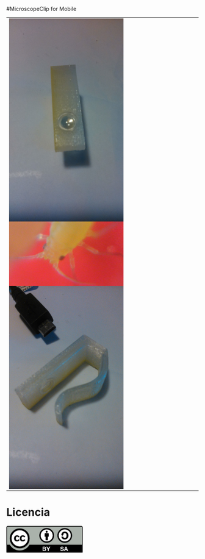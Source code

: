 #MicroscopeClip for Mobile
<table>
<tr>
<td>
<img src="images/DSC_0338.jpg" width="300" align="center">
<img src="images/DSC_0332.jpg" width="300" align="center">
<img src="images/DSC_0342.jpg" width="300" align="center">
</td>
</tr>
</table>

# Licencia

<img src="images/by-sa.png" width="200" align = "center">
